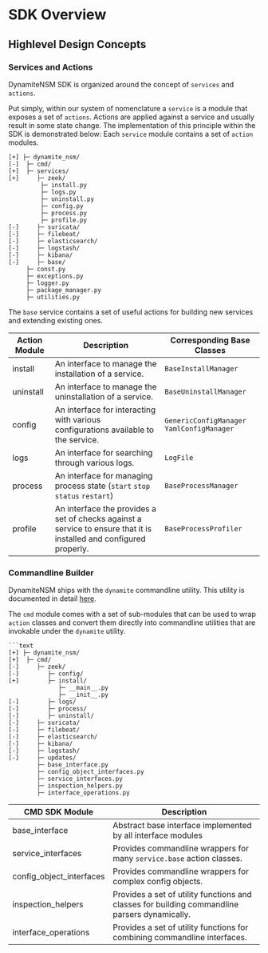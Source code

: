 # SDK Overview


## Highlevel Design Concepts

### Services and Actions
DynamiteNSM SDK is organized around the concept of `services` and `actions`.

Put simply, within our system of nomenclature a `service` is a module that exposes a set of `actions`. 
Actions are applied against a service and usually result in some state change. The implementation of this principle within
the SDK is demonstrated below: Each `service` module contains a set of `action` modules.

```text
[+] ├─ dynamite_nsm/ 
[-]  ├─ cmd/
[+]  ├─ services/
[+]     ├─ zeek/
         ├─ install.py
         ├─ logs.py
         ├─ uninstall.py
         ├─ config.py
         ├─ process.py
         ├─ profile.py
[-]     ├─ suricata/
[-]     ├─ filebeat/
[-]     ├─ elasticsearch/
[-]     ├─ logstash/
[-]     ├─ kibana/
[-]     ├─ base/
     ├─ const.py
     ├─ exceptions.py
     ├─ logger.py
     ├─ package_manager.py
     ├─ utilities.py
```

The `base` service contains a set of useful actions for building new services and extending existing ones.

| Action Module | Description                                                                                                         | Corresponding Base Classes                 |
|---------------|---------------------------------------------------------------------------------------------------------------------|--------------------------------------------|
| install       | An interface to manage the installation of a service.                                                               | `BaseInstallManager`                       |
| uninstall     | An interface to manage the uninstallation of a service.                                                             | `BaseUninstallManager`                     |
| config        | An interface for interacting with various configurations available to the service.                                  | `GenericConfigManager` `YamlConfigManager` |
| logs          | An interface for searching through various logs.                                                                    | `LogFile`                                  |
| process       | An interface for managing process state (`start` `stop` `status` `restart`)                                         | `BaseProcessManager`                       |
| profile       | An interface the provides a set of checks against a service to ensure that it is installed and configured properly. | `BaseProcessProfiler`                      |

### Commandline Builder

DynamiteNSM ships with the `dynamite` commandline utility. This utility is documented in detail [here](/for_security_engineers/commandline_utility).

The `cmd` module comes with a set of sub-modules that can be used to wrap `action` classes and convert them directly into
commandline utilities that are invokable under the `dynamite` utility. 


```text
```text
[+] ├─ dynamite_nsm/ 
[+]  ├─ cmd/
[-]     ├─ zeek/
[-]        ├─ config/
[+]        ├─ install/
              ├─ __main__.py
              ├─ __init__.py
[-]        ├─ logs/
[-]        ├─ process/
[-]        ├─ uninstall/
[-]     ├─ suricata/
[-]     ├─ filebeat/
[-]     ├─ elasticsearch/
[-]     ├─ kibana/
[-]     ├─ logstash/
[-]     ├─ updates/
        ├─ base_interface.py
        ├─ config_object_interfaces.py
        ├─ service_interfaces.py
        ├─ inspection_helpers.py
        ├─ interface_operations.py
```


| CMD SDK Module           | Description                                                                                   |
|--------------------------|-----------------------------------------------------------------------------------------------|
| base_interface           | Abstract base interface implemented by all interface modules                                  |
| service_interfaces       | Provides commandline wrappers for many `service.base` action classes.                         |
| config_object_interfaces | Provides commandline wrappers for complex config objects.                                     |
| inspection_helpers       | Provides a set of utility functions and classes for building commandline parsers dynamically. |
| interface_operations     | Provides a set of utility functions for combining commandline interfaces.                     |
